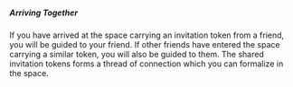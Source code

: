 ##### Arriving Together

If you have arrived at the space carrying an invitation token from a friend, you will be guided to your friend. If other friends have entered the space carrying a similar token, you will also be guided to them. The shared invitation tokens forms a thread of connection which you can formalize in the space.